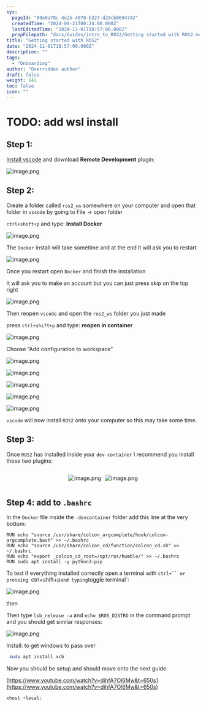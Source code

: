 ```yaml
---
sys:
  pageId: "89e0a78c-4e2b-4070-b327-d28cb0694742"
  createdTime: "2024-08-21T00:24:00.000Z"
  lastEditedTime: "2024-11-01T18:57:00.000Z"
  propFilepath: "docs/Guides/intro_to_ROS2/Getting started with ROS2.md"
title: "Getting started with ROS2"
date: "2024-11-01T18:57:00.000Z"
description: ""
tags:
  - "Onboarding"
author: "Overridden author"
draft: false
weight: 141
toc: false
icon: ""
---
```


# TODO: add wsl install

## Step 1:

[Install vscode](https://code.visualstudio.com/download) and download **Remote Development** plugin:

![image.png](https://prod-files-secure.s3.us-west-2.amazonaws.com/d518164a-d88e-44d1-a4ee-3adb3bd8bce0/efb52993-1881-4a40-b95e-6f020334f022/image.png?X-Amz-Algorithm=AWS4-HMAC-SHA256&X-Amz-Content-Sha256=UNSIGNED-PAYLOAD&X-Amz-Credential=ASIAZI2LB466XZI7LUY2%2F20250228%2Fus-west-2%2Fs3%2Faws4_request&X-Amz-Date=20250228T210710Z&X-Amz-Expires=3600&X-Amz-Security-Token=IQoJb3JpZ2luX2VjEFsaCXVzLXdlc3QtMiJHMEUCIBLpCxqaOF3W1PRDBXUD5nQJyxNb4eNwRebI1FTMNkojAiEA7A57yaYDoP0jKpO%2BUrOmAbsmfOKpYUuV1DzTwSOYkbQqiAQIlP%2F%2F%2F%2F%2F%2F%2F%2F%2F%2FARAAGgw2Mzc0MjMxODM4MDUiDG5zCCwm30A%2Bt0nbIyrcA4HjmEOrBPhwAJT2Qef%2FVeo2vgYdK3hZ7sfjy8W9UjLHXDZunYugzjx6TykAepuBWxBhL8AGXbid73mtdUD5KMtIGrMyU%2BJLLAsSwmJKQSy3O3fc7WF6GvEj6ar66Q2jgsK3VhCr13Z15gowAR1%2F7m0C4NNQ0e9%2FoyTH0JQ2tSmO67llZT5WblRTdNLV321VZSafbo1RBV%2FC%2FZXIsLEdroQjD0FareGNtVd65VZ4LYOW9ILTIVTPhWVSiwtfYSagpqp85o%2BQuChjFRpuTdnpi0SGo2TbxCObnXoRl9PgEzuDeKYE68B5k4EQFM6i%2BD70RMa4NhilgpUnK0VsUK6cjwsBZE5ETcPzU8XgipcOD7yJJXT82sG3%2B2c2897Dc843HqWDzu%2FkG1j2hY5OFUvdE8V13ezr1AXwSUJv6YfGIec8pFFenS797hPKJwQuP2AaCJJ5n2g%2FGsg8b%2FGbpdaTijCmQrtxAcAT0teDhP0cyJ%2FJL9YkmeYbnjgDttBhRpp01G8TwWpIkkyveeMvEXv89nmX6KhyWou9JdV8BpzzFr46zUR9Btc0viXgh7RtikQgDnBS4cYgdOUDnSnFUYpz2lp6vCarpK7pkSF4K8Dve16iNzwPTLq%2FpKct6%2B7lMMKLiL4GOqUBas9S2b8cjqquAkhh%2B1JqoLleMA2G6EwxefNe%2FzIVz%2BDrqjEE5%2F7wTIJQknlNPvGQQzd5KtkfFxFKICt5917CBf4oqax1IBzZ6HpCv8VfXsX%2Bu8H%2F309CBI7ZXoYT4KNzOmmOoT0gbdgsIx5GFtph2wHinfcW5tFf9Fdipq0yLABxOn6yUT9npoPM%2BRw%2FpGtQNkptjb35ypxti56IEPhEUWS3osmK&X-Amz-Signature=b55c89606338157e0ebf6661912a5884b2a2e3476875376204822a577c7f6f74&X-Amz-SignedHeaders=host&x-id=GetObject)

## Step 2:

Create a folder called `ros2_ws` somewhere on your computer and open that folder in `vscode` by going to File → open folder 

`ctrl+shift+p` and type: **Install Docker**

![image.png](https://prod-files-secure.s3.us-west-2.amazonaws.com/d518164a-d88e-44d1-a4ee-3adb3bd8bce0/2269dc0e-1cd5-47ff-bceb-c04ad9b2eab0/image.png?X-Amz-Algorithm=AWS4-HMAC-SHA256&X-Amz-Content-Sha256=UNSIGNED-PAYLOAD&X-Amz-Credential=ASIAZI2LB466XZI7LUY2%2F20250228%2Fus-west-2%2Fs3%2Faws4_request&X-Amz-Date=20250228T210710Z&X-Amz-Expires=3600&X-Amz-Security-Token=IQoJb3JpZ2luX2VjEFsaCXVzLXdlc3QtMiJHMEUCIBLpCxqaOF3W1PRDBXUD5nQJyxNb4eNwRebI1FTMNkojAiEA7A57yaYDoP0jKpO%2BUrOmAbsmfOKpYUuV1DzTwSOYkbQqiAQIlP%2F%2F%2F%2F%2F%2F%2F%2F%2F%2FARAAGgw2Mzc0MjMxODM4MDUiDG5zCCwm30A%2Bt0nbIyrcA4HjmEOrBPhwAJT2Qef%2FVeo2vgYdK3hZ7sfjy8W9UjLHXDZunYugzjx6TykAepuBWxBhL8AGXbid73mtdUD5KMtIGrMyU%2BJLLAsSwmJKQSy3O3fc7WF6GvEj6ar66Q2jgsK3VhCr13Z15gowAR1%2F7m0C4NNQ0e9%2FoyTH0JQ2tSmO67llZT5WblRTdNLV321VZSafbo1RBV%2FC%2FZXIsLEdroQjD0FareGNtVd65VZ4LYOW9ILTIVTPhWVSiwtfYSagpqp85o%2BQuChjFRpuTdnpi0SGo2TbxCObnXoRl9PgEzuDeKYE68B5k4EQFM6i%2BD70RMa4NhilgpUnK0VsUK6cjwsBZE5ETcPzU8XgipcOD7yJJXT82sG3%2B2c2897Dc843HqWDzu%2FkG1j2hY5OFUvdE8V13ezr1AXwSUJv6YfGIec8pFFenS797hPKJwQuP2AaCJJ5n2g%2FGsg8b%2FGbpdaTijCmQrtxAcAT0teDhP0cyJ%2FJL9YkmeYbnjgDttBhRpp01G8TwWpIkkyveeMvEXv89nmX6KhyWou9JdV8BpzzFr46zUR9Btc0viXgh7RtikQgDnBS4cYgdOUDnSnFUYpz2lp6vCarpK7pkSF4K8Dve16iNzwPTLq%2FpKct6%2B7lMMKLiL4GOqUBas9S2b8cjqquAkhh%2B1JqoLleMA2G6EwxefNe%2FzIVz%2BDrqjEE5%2F7wTIJQknlNPvGQQzd5KtkfFxFKICt5917CBf4oqax1IBzZ6HpCv8VfXsX%2Bu8H%2F309CBI7ZXoYT4KNzOmmOoT0gbdgsIx5GFtph2wHinfcW5tFf9Fdipq0yLABxOn6yUT9npoPM%2BRw%2FpGtQNkptjb35ypxti56IEPhEUWS3osmK&X-Amz-Signature=125a8cf7ce69bf5ecdaca6b1b6692ae1660608eeb2e35ba43420d256d893b8f2&X-Amz-SignedHeaders=host&x-id=GetObject)

The `Docker` install will take sometime and at the end it will ask you to restart

![image.png](https://prod-files-secure.s3.us-west-2.amazonaws.com/d518164a-d88e-44d1-a4ee-3adb3bd8bce0/ed233f78-be33-4b1f-b89c-9c346c0e961e/image.png?X-Amz-Algorithm=AWS4-HMAC-SHA256&X-Amz-Content-Sha256=UNSIGNED-PAYLOAD&X-Amz-Credential=ASIAZI2LB466XZI7LUY2%2F20250228%2Fus-west-2%2Fs3%2Faws4_request&X-Amz-Date=20250228T210710Z&X-Amz-Expires=3600&X-Amz-Security-Token=IQoJb3JpZ2luX2VjEFsaCXVzLXdlc3QtMiJHMEUCIBLpCxqaOF3W1PRDBXUD5nQJyxNb4eNwRebI1FTMNkojAiEA7A57yaYDoP0jKpO%2BUrOmAbsmfOKpYUuV1DzTwSOYkbQqiAQIlP%2F%2F%2F%2F%2F%2F%2F%2F%2F%2FARAAGgw2Mzc0MjMxODM4MDUiDG5zCCwm30A%2Bt0nbIyrcA4HjmEOrBPhwAJT2Qef%2FVeo2vgYdK3hZ7sfjy8W9UjLHXDZunYugzjx6TykAepuBWxBhL8AGXbid73mtdUD5KMtIGrMyU%2BJLLAsSwmJKQSy3O3fc7WF6GvEj6ar66Q2jgsK3VhCr13Z15gowAR1%2F7m0C4NNQ0e9%2FoyTH0JQ2tSmO67llZT5WblRTdNLV321VZSafbo1RBV%2FC%2FZXIsLEdroQjD0FareGNtVd65VZ4LYOW9ILTIVTPhWVSiwtfYSagpqp85o%2BQuChjFRpuTdnpi0SGo2TbxCObnXoRl9PgEzuDeKYE68B5k4EQFM6i%2BD70RMa4NhilgpUnK0VsUK6cjwsBZE5ETcPzU8XgipcOD7yJJXT82sG3%2B2c2897Dc843HqWDzu%2FkG1j2hY5OFUvdE8V13ezr1AXwSUJv6YfGIec8pFFenS797hPKJwQuP2AaCJJ5n2g%2FGsg8b%2FGbpdaTijCmQrtxAcAT0teDhP0cyJ%2FJL9YkmeYbnjgDttBhRpp01G8TwWpIkkyveeMvEXv89nmX6KhyWou9JdV8BpzzFr46zUR9Btc0viXgh7RtikQgDnBS4cYgdOUDnSnFUYpz2lp6vCarpK7pkSF4K8Dve16iNzwPTLq%2FpKct6%2B7lMMKLiL4GOqUBas9S2b8cjqquAkhh%2B1JqoLleMA2G6EwxefNe%2FzIVz%2BDrqjEE5%2F7wTIJQknlNPvGQQzd5KtkfFxFKICt5917CBf4oqax1IBzZ6HpCv8VfXsX%2Bu8H%2F309CBI7ZXoYT4KNzOmmOoT0gbdgsIx5GFtph2wHinfcW5tFf9Fdipq0yLABxOn6yUT9npoPM%2BRw%2FpGtQNkptjb35ypxti56IEPhEUWS3osmK&X-Amz-Signature=fdaffd15665fa3ee869b723619dda91375c6ca520ea4a1340b5e5e39e84c5a08&X-Amz-SignedHeaders=host&x-id=GetObject)

Once you restart open `Docker` and finish the installation

It will ask you to make an account but you can just press skip on the top right

![image.png](https://prod-files-secure.s3.us-west-2.amazonaws.com/d518164a-d88e-44d1-a4ee-3adb3bd8bce0/21010ad9-1659-4fd9-9f59-9932a09b2a3d/image.png?X-Amz-Algorithm=AWS4-HMAC-SHA256&X-Amz-Content-Sha256=UNSIGNED-PAYLOAD&X-Amz-Credential=ASIAZI2LB466XZI7LUY2%2F20250228%2Fus-west-2%2Fs3%2Faws4_request&X-Amz-Date=20250228T210710Z&X-Amz-Expires=3600&X-Amz-Security-Token=IQoJb3JpZ2luX2VjEFsaCXVzLXdlc3QtMiJHMEUCIBLpCxqaOF3W1PRDBXUD5nQJyxNb4eNwRebI1FTMNkojAiEA7A57yaYDoP0jKpO%2BUrOmAbsmfOKpYUuV1DzTwSOYkbQqiAQIlP%2F%2F%2F%2F%2F%2F%2F%2F%2F%2FARAAGgw2Mzc0MjMxODM4MDUiDG5zCCwm30A%2Bt0nbIyrcA4HjmEOrBPhwAJT2Qef%2FVeo2vgYdK3hZ7sfjy8W9UjLHXDZunYugzjx6TykAepuBWxBhL8AGXbid73mtdUD5KMtIGrMyU%2BJLLAsSwmJKQSy3O3fc7WF6GvEj6ar66Q2jgsK3VhCr13Z15gowAR1%2F7m0C4NNQ0e9%2FoyTH0JQ2tSmO67llZT5WblRTdNLV321VZSafbo1RBV%2FC%2FZXIsLEdroQjD0FareGNtVd65VZ4LYOW9ILTIVTPhWVSiwtfYSagpqp85o%2BQuChjFRpuTdnpi0SGo2TbxCObnXoRl9PgEzuDeKYE68B5k4EQFM6i%2BD70RMa4NhilgpUnK0VsUK6cjwsBZE5ETcPzU8XgipcOD7yJJXT82sG3%2B2c2897Dc843HqWDzu%2FkG1j2hY5OFUvdE8V13ezr1AXwSUJv6YfGIec8pFFenS797hPKJwQuP2AaCJJ5n2g%2FGsg8b%2FGbpdaTijCmQrtxAcAT0teDhP0cyJ%2FJL9YkmeYbnjgDttBhRpp01G8TwWpIkkyveeMvEXv89nmX6KhyWou9JdV8BpzzFr46zUR9Btc0viXgh7RtikQgDnBS4cYgdOUDnSnFUYpz2lp6vCarpK7pkSF4K8Dve16iNzwPTLq%2FpKct6%2B7lMMKLiL4GOqUBas9S2b8cjqquAkhh%2B1JqoLleMA2G6EwxefNe%2FzIVz%2BDrqjEE5%2F7wTIJQknlNPvGQQzd5KtkfFxFKICt5917CBf4oqax1IBzZ6HpCv8VfXsX%2Bu8H%2F309CBI7ZXoYT4KNzOmmOoT0gbdgsIx5GFtph2wHinfcW5tFf9Fdipq0yLABxOn6yUT9npoPM%2BRw%2FpGtQNkptjb35ypxti56IEPhEUWS3osmK&X-Amz-Signature=f1dba56672c32ba42f83176d725dbb6db18c2c23c80399371ae039e30b682ba8&X-Amz-SignedHeaders=host&x-id=GetObject)

Then reopen `vscode` and open the `ros2_ws` folder you just made

press `ctrl+shift+p` and type: **reopen in container**

![image.png](https://prod-files-secure.s3.us-west-2.amazonaws.com/d518164a-d88e-44d1-a4ee-3adb3bd8bce0/4e93b8c2-41ad-488c-8095-c74205196118/image.png?X-Amz-Algorithm=AWS4-HMAC-SHA256&X-Amz-Content-Sha256=UNSIGNED-PAYLOAD&X-Amz-Credential=ASIAZI2LB466XZI7LUY2%2F20250228%2Fus-west-2%2Fs3%2Faws4_request&X-Amz-Date=20250228T210710Z&X-Amz-Expires=3600&X-Amz-Security-Token=IQoJb3JpZ2luX2VjEFsaCXVzLXdlc3QtMiJHMEUCIBLpCxqaOF3W1PRDBXUD5nQJyxNb4eNwRebI1FTMNkojAiEA7A57yaYDoP0jKpO%2BUrOmAbsmfOKpYUuV1DzTwSOYkbQqiAQIlP%2F%2F%2F%2F%2F%2F%2F%2F%2F%2FARAAGgw2Mzc0MjMxODM4MDUiDG5zCCwm30A%2Bt0nbIyrcA4HjmEOrBPhwAJT2Qef%2FVeo2vgYdK3hZ7sfjy8W9UjLHXDZunYugzjx6TykAepuBWxBhL8AGXbid73mtdUD5KMtIGrMyU%2BJLLAsSwmJKQSy3O3fc7WF6GvEj6ar66Q2jgsK3VhCr13Z15gowAR1%2F7m0C4NNQ0e9%2FoyTH0JQ2tSmO67llZT5WblRTdNLV321VZSafbo1RBV%2FC%2FZXIsLEdroQjD0FareGNtVd65VZ4LYOW9ILTIVTPhWVSiwtfYSagpqp85o%2BQuChjFRpuTdnpi0SGo2TbxCObnXoRl9PgEzuDeKYE68B5k4EQFM6i%2BD70RMa4NhilgpUnK0VsUK6cjwsBZE5ETcPzU8XgipcOD7yJJXT82sG3%2B2c2897Dc843HqWDzu%2FkG1j2hY5OFUvdE8V13ezr1AXwSUJv6YfGIec8pFFenS797hPKJwQuP2AaCJJ5n2g%2FGsg8b%2FGbpdaTijCmQrtxAcAT0teDhP0cyJ%2FJL9YkmeYbnjgDttBhRpp01G8TwWpIkkyveeMvEXv89nmX6KhyWou9JdV8BpzzFr46zUR9Btc0viXgh7RtikQgDnBS4cYgdOUDnSnFUYpz2lp6vCarpK7pkSF4K8Dve16iNzwPTLq%2FpKct6%2B7lMMKLiL4GOqUBas9S2b8cjqquAkhh%2B1JqoLleMA2G6EwxefNe%2FzIVz%2BDrqjEE5%2F7wTIJQknlNPvGQQzd5KtkfFxFKICt5917CBf4oqax1IBzZ6HpCv8VfXsX%2Bu8H%2F309CBI7ZXoYT4KNzOmmOoT0gbdgsIx5GFtph2wHinfcW5tFf9Fdipq0yLABxOn6yUT9npoPM%2BRw%2FpGtQNkptjb35ypxti56IEPhEUWS3osmK&X-Amz-Signature=2f8778678baff495e436d719719c16c93c18da4ee07b8103b724c07d1a94a6c2&X-Amz-SignedHeaders=host&x-id=GetObject)

Choose “Add configuration to workspace”

![image.png](https://prod-files-secure.s3.us-west-2.amazonaws.com/d518164a-d88e-44d1-a4ee-3adb3bd8bce0/9560b282-5060-4989-ba37-97e7b2c22476/image.png?X-Amz-Algorithm=AWS4-HMAC-SHA256&X-Amz-Content-Sha256=UNSIGNED-PAYLOAD&X-Amz-Credential=ASIAZI2LB466XZI7LUY2%2F20250228%2Fus-west-2%2Fs3%2Faws4_request&X-Amz-Date=20250228T210710Z&X-Amz-Expires=3600&X-Amz-Security-Token=IQoJb3JpZ2luX2VjEFsaCXVzLXdlc3QtMiJHMEUCIBLpCxqaOF3W1PRDBXUD5nQJyxNb4eNwRebI1FTMNkojAiEA7A57yaYDoP0jKpO%2BUrOmAbsmfOKpYUuV1DzTwSOYkbQqiAQIlP%2F%2F%2F%2F%2F%2F%2F%2F%2F%2FARAAGgw2Mzc0MjMxODM4MDUiDG5zCCwm30A%2Bt0nbIyrcA4HjmEOrBPhwAJT2Qef%2FVeo2vgYdK3hZ7sfjy8W9UjLHXDZunYugzjx6TykAepuBWxBhL8AGXbid73mtdUD5KMtIGrMyU%2BJLLAsSwmJKQSy3O3fc7WF6GvEj6ar66Q2jgsK3VhCr13Z15gowAR1%2F7m0C4NNQ0e9%2FoyTH0JQ2tSmO67llZT5WblRTdNLV321VZSafbo1RBV%2FC%2FZXIsLEdroQjD0FareGNtVd65VZ4LYOW9ILTIVTPhWVSiwtfYSagpqp85o%2BQuChjFRpuTdnpi0SGo2TbxCObnXoRl9PgEzuDeKYE68B5k4EQFM6i%2BD70RMa4NhilgpUnK0VsUK6cjwsBZE5ETcPzU8XgipcOD7yJJXT82sG3%2B2c2897Dc843HqWDzu%2FkG1j2hY5OFUvdE8V13ezr1AXwSUJv6YfGIec8pFFenS797hPKJwQuP2AaCJJ5n2g%2FGsg8b%2FGbpdaTijCmQrtxAcAT0teDhP0cyJ%2FJL9YkmeYbnjgDttBhRpp01G8TwWpIkkyveeMvEXv89nmX6KhyWou9JdV8BpzzFr46zUR9Btc0viXgh7RtikQgDnBS4cYgdOUDnSnFUYpz2lp6vCarpK7pkSF4K8Dve16iNzwPTLq%2FpKct6%2B7lMMKLiL4GOqUBas9S2b8cjqquAkhh%2B1JqoLleMA2G6EwxefNe%2FzIVz%2BDrqjEE5%2F7wTIJQknlNPvGQQzd5KtkfFxFKICt5917CBf4oqax1IBzZ6HpCv8VfXsX%2Bu8H%2F309CBI7ZXoYT4KNzOmmOoT0gbdgsIx5GFtph2wHinfcW5tFf9Fdipq0yLABxOn6yUT9npoPM%2BRw%2FpGtQNkptjb35ypxti56IEPhEUWS3osmK&X-Amz-Signature=039806ae4e6b4a3a8e7c68eb7a434e3ed7b035fbd441d94ecbec99a837b87e7a&X-Amz-SignedHeaders=host&x-id=GetObject)

![image.png](https://prod-files-secure.s3.us-west-2.amazonaws.com/d518164a-d88e-44d1-a4ee-3adb3bd8bce0/2ee63f81-886b-48e8-a553-dc6e5eac99e4/image.png?X-Amz-Algorithm=AWS4-HMAC-SHA256&X-Amz-Content-Sha256=UNSIGNED-PAYLOAD&X-Amz-Credential=ASIAZI2LB466XZI7LUY2%2F20250228%2Fus-west-2%2Fs3%2Faws4_request&X-Amz-Date=20250228T210710Z&X-Amz-Expires=3600&X-Amz-Security-Token=IQoJb3JpZ2luX2VjEFsaCXVzLXdlc3QtMiJHMEUCIBLpCxqaOF3W1PRDBXUD5nQJyxNb4eNwRebI1FTMNkojAiEA7A57yaYDoP0jKpO%2BUrOmAbsmfOKpYUuV1DzTwSOYkbQqiAQIlP%2F%2F%2F%2F%2F%2F%2F%2F%2F%2FARAAGgw2Mzc0MjMxODM4MDUiDG5zCCwm30A%2Bt0nbIyrcA4HjmEOrBPhwAJT2Qef%2FVeo2vgYdK3hZ7sfjy8W9UjLHXDZunYugzjx6TykAepuBWxBhL8AGXbid73mtdUD5KMtIGrMyU%2BJLLAsSwmJKQSy3O3fc7WF6GvEj6ar66Q2jgsK3VhCr13Z15gowAR1%2F7m0C4NNQ0e9%2FoyTH0JQ2tSmO67llZT5WblRTdNLV321VZSafbo1RBV%2FC%2FZXIsLEdroQjD0FareGNtVd65VZ4LYOW9ILTIVTPhWVSiwtfYSagpqp85o%2BQuChjFRpuTdnpi0SGo2TbxCObnXoRl9PgEzuDeKYE68B5k4EQFM6i%2BD70RMa4NhilgpUnK0VsUK6cjwsBZE5ETcPzU8XgipcOD7yJJXT82sG3%2B2c2897Dc843HqWDzu%2FkG1j2hY5OFUvdE8V13ezr1AXwSUJv6YfGIec8pFFenS797hPKJwQuP2AaCJJ5n2g%2FGsg8b%2FGbpdaTijCmQrtxAcAT0teDhP0cyJ%2FJL9YkmeYbnjgDttBhRpp01G8TwWpIkkyveeMvEXv89nmX6KhyWou9JdV8BpzzFr46zUR9Btc0viXgh7RtikQgDnBS4cYgdOUDnSnFUYpz2lp6vCarpK7pkSF4K8Dve16iNzwPTLq%2FpKct6%2B7lMMKLiL4GOqUBas9S2b8cjqquAkhh%2B1JqoLleMA2G6EwxefNe%2FzIVz%2BDrqjEE5%2F7wTIJQknlNPvGQQzd5KtkfFxFKICt5917CBf4oqax1IBzZ6HpCv8VfXsX%2Bu8H%2F309CBI7ZXoYT4KNzOmmOoT0gbdgsIx5GFtph2wHinfcW5tFf9Fdipq0yLABxOn6yUT9npoPM%2BRw%2FpGtQNkptjb35ypxti56IEPhEUWS3osmK&X-Amz-Signature=2c3643a9e8b37b1b65100e6e2eeed23b6a940a525f4ca0b13c849fd04b829905&X-Amz-SignedHeaders=host&x-id=GetObject)

![image.png](https://prod-files-secure.s3.us-west-2.amazonaws.com/d518164a-d88e-44d1-a4ee-3adb3bd8bce0/ae1580b2-b048-407e-aed9-b584224a7a04/image.png?X-Amz-Algorithm=AWS4-HMAC-SHA256&X-Amz-Content-Sha256=UNSIGNED-PAYLOAD&X-Amz-Credential=ASIAZI2LB466XZI7LUY2%2F20250228%2Fus-west-2%2Fs3%2Faws4_request&X-Amz-Date=20250228T210710Z&X-Amz-Expires=3600&X-Amz-Security-Token=IQoJb3JpZ2luX2VjEFsaCXVzLXdlc3QtMiJHMEUCIBLpCxqaOF3W1PRDBXUD5nQJyxNb4eNwRebI1FTMNkojAiEA7A57yaYDoP0jKpO%2BUrOmAbsmfOKpYUuV1DzTwSOYkbQqiAQIlP%2F%2F%2F%2F%2F%2F%2F%2F%2F%2FARAAGgw2Mzc0MjMxODM4MDUiDG5zCCwm30A%2Bt0nbIyrcA4HjmEOrBPhwAJT2Qef%2FVeo2vgYdK3hZ7sfjy8W9UjLHXDZunYugzjx6TykAepuBWxBhL8AGXbid73mtdUD5KMtIGrMyU%2BJLLAsSwmJKQSy3O3fc7WF6GvEj6ar66Q2jgsK3VhCr13Z15gowAR1%2F7m0C4NNQ0e9%2FoyTH0JQ2tSmO67llZT5WblRTdNLV321VZSafbo1RBV%2FC%2FZXIsLEdroQjD0FareGNtVd65VZ4LYOW9ILTIVTPhWVSiwtfYSagpqp85o%2BQuChjFRpuTdnpi0SGo2TbxCObnXoRl9PgEzuDeKYE68B5k4EQFM6i%2BD70RMa4NhilgpUnK0VsUK6cjwsBZE5ETcPzU8XgipcOD7yJJXT82sG3%2B2c2897Dc843HqWDzu%2FkG1j2hY5OFUvdE8V13ezr1AXwSUJv6YfGIec8pFFenS797hPKJwQuP2AaCJJ5n2g%2FGsg8b%2FGbpdaTijCmQrtxAcAT0teDhP0cyJ%2FJL9YkmeYbnjgDttBhRpp01G8TwWpIkkyveeMvEXv89nmX6KhyWou9JdV8BpzzFr46zUR9Btc0viXgh7RtikQgDnBS4cYgdOUDnSnFUYpz2lp6vCarpK7pkSF4K8Dve16iNzwPTLq%2FpKct6%2B7lMMKLiL4GOqUBas9S2b8cjqquAkhh%2B1JqoLleMA2G6EwxefNe%2FzIVz%2BDrqjEE5%2F7wTIJQknlNPvGQQzd5KtkfFxFKICt5917CBf4oqax1IBzZ6HpCv8VfXsX%2Bu8H%2F309CBI7ZXoYT4KNzOmmOoT0gbdgsIx5GFtph2wHinfcW5tFf9Fdipq0yLABxOn6yUT9npoPM%2BRw%2FpGtQNkptjb35ypxti56IEPhEUWS3osmK&X-Amz-Signature=32cde4b230e8159ce0dab5ac876bb516abcea83c6332c1b1948f5d215f60ca1e&X-Amz-SignedHeaders=host&x-id=GetObject)

![image.png](https://prod-files-secure.s3.us-west-2.amazonaws.com/d518164a-d88e-44d1-a4ee-3adb3bd8bce0/53255b28-f75e-430f-b9e3-c0ac8577e42b/image.png?X-Amz-Algorithm=AWS4-HMAC-SHA256&X-Amz-Content-Sha256=UNSIGNED-PAYLOAD&X-Amz-Credential=ASIAZI2LB466XZI7LUY2%2F20250228%2Fus-west-2%2Fs3%2Faws4_request&X-Amz-Date=20250228T210710Z&X-Amz-Expires=3600&X-Amz-Security-Token=IQoJb3JpZ2luX2VjEFsaCXVzLXdlc3QtMiJHMEUCIBLpCxqaOF3W1PRDBXUD5nQJyxNb4eNwRebI1FTMNkojAiEA7A57yaYDoP0jKpO%2BUrOmAbsmfOKpYUuV1DzTwSOYkbQqiAQIlP%2F%2F%2F%2F%2F%2F%2F%2F%2F%2FARAAGgw2Mzc0MjMxODM4MDUiDG5zCCwm30A%2Bt0nbIyrcA4HjmEOrBPhwAJT2Qef%2FVeo2vgYdK3hZ7sfjy8W9UjLHXDZunYugzjx6TykAepuBWxBhL8AGXbid73mtdUD5KMtIGrMyU%2BJLLAsSwmJKQSy3O3fc7WF6GvEj6ar66Q2jgsK3VhCr13Z15gowAR1%2F7m0C4NNQ0e9%2FoyTH0JQ2tSmO67llZT5WblRTdNLV321VZSafbo1RBV%2FC%2FZXIsLEdroQjD0FareGNtVd65VZ4LYOW9ILTIVTPhWVSiwtfYSagpqp85o%2BQuChjFRpuTdnpi0SGo2TbxCObnXoRl9PgEzuDeKYE68B5k4EQFM6i%2BD70RMa4NhilgpUnK0VsUK6cjwsBZE5ETcPzU8XgipcOD7yJJXT82sG3%2B2c2897Dc843HqWDzu%2FkG1j2hY5OFUvdE8V13ezr1AXwSUJv6YfGIec8pFFenS797hPKJwQuP2AaCJJ5n2g%2FGsg8b%2FGbpdaTijCmQrtxAcAT0teDhP0cyJ%2FJL9YkmeYbnjgDttBhRpp01G8TwWpIkkyveeMvEXv89nmX6KhyWou9JdV8BpzzFr46zUR9Btc0viXgh7RtikQgDnBS4cYgdOUDnSnFUYpz2lp6vCarpK7pkSF4K8Dve16iNzwPTLq%2FpKct6%2B7lMMKLiL4GOqUBas9S2b8cjqquAkhh%2B1JqoLleMA2G6EwxefNe%2FzIVz%2BDrqjEE5%2F7wTIJQknlNPvGQQzd5KtkfFxFKICt5917CBf4oqax1IBzZ6HpCv8VfXsX%2Bu8H%2F309CBI7ZXoYT4KNzOmmOoT0gbdgsIx5GFtph2wHinfcW5tFf9Fdipq0yLABxOn6yUT9npoPM%2BRw%2FpGtQNkptjb35ypxti56IEPhEUWS3osmK&X-Amz-Signature=9db81c067cf3100d576addb771a6a55e4eeb70b0c51dbe15a583a888fcffafc8&X-Amz-SignedHeaders=host&x-id=GetObject)

![image.png](https://prod-files-secure.s3.us-west-2.amazonaws.com/d518164a-d88e-44d1-a4ee-3adb3bd8bce0/7c562767-5af9-4ffb-97d1-327bcdf4ee00/image.png?X-Amz-Algorithm=AWS4-HMAC-SHA256&X-Amz-Content-Sha256=UNSIGNED-PAYLOAD&X-Amz-Credential=ASIAZI2LB466XZI7LUY2%2F20250228%2Fus-west-2%2Fs3%2Faws4_request&X-Amz-Date=20250228T210710Z&X-Amz-Expires=3600&X-Amz-Security-Token=IQoJb3JpZ2luX2VjEFsaCXVzLXdlc3QtMiJHMEUCIBLpCxqaOF3W1PRDBXUD5nQJyxNb4eNwRebI1FTMNkojAiEA7A57yaYDoP0jKpO%2BUrOmAbsmfOKpYUuV1DzTwSOYkbQqiAQIlP%2F%2F%2F%2F%2F%2F%2F%2F%2F%2FARAAGgw2Mzc0MjMxODM4MDUiDG5zCCwm30A%2Bt0nbIyrcA4HjmEOrBPhwAJT2Qef%2FVeo2vgYdK3hZ7sfjy8W9UjLHXDZunYugzjx6TykAepuBWxBhL8AGXbid73mtdUD5KMtIGrMyU%2BJLLAsSwmJKQSy3O3fc7WF6GvEj6ar66Q2jgsK3VhCr13Z15gowAR1%2F7m0C4NNQ0e9%2FoyTH0JQ2tSmO67llZT5WblRTdNLV321VZSafbo1RBV%2FC%2FZXIsLEdroQjD0FareGNtVd65VZ4LYOW9ILTIVTPhWVSiwtfYSagpqp85o%2BQuChjFRpuTdnpi0SGo2TbxCObnXoRl9PgEzuDeKYE68B5k4EQFM6i%2BD70RMa4NhilgpUnK0VsUK6cjwsBZE5ETcPzU8XgipcOD7yJJXT82sG3%2B2c2897Dc843HqWDzu%2FkG1j2hY5OFUvdE8V13ezr1AXwSUJv6YfGIec8pFFenS797hPKJwQuP2AaCJJ5n2g%2FGsg8b%2FGbpdaTijCmQrtxAcAT0teDhP0cyJ%2FJL9YkmeYbnjgDttBhRpp01G8TwWpIkkyveeMvEXv89nmX6KhyWou9JdV8BpzzFr46zUR9Btc0viXgh7RtikQgDnBS4cYgdOUDnSnFUYpz2lp6vCarpK7pkSF4K8Dve16iNzwPTLq%2FpKct6%2B7lMMKLiL4GOqUBas9S2b8cjqquAkhh%2B1JqoLleMA2G6EwxefNe%2FzIVz%2BDrqjEE5%2F7wTIJQknlNPvGQQzd5KtkfFxFKICt5917CBf4oqax1IBzZ6HpCv8VfXsX%2Bu8H%2F309CBI7ZXoYT4KNzOmmOoT0gbdgsIx5GFtph2wHinfcW5tFf9Fdipq0yLABxOn6yUT9npoPM%2BRw%2FpGtQNkptjb35ypxti56IEPhEUWS3osmK&X-Amz-Signature=6e8083900126b913516b7e99cd06754a38c2c3d02afb7edb629329a940d5fa34&X-Amz-SignedHeaders=host&x-id=GetObject)

`vscode` will now install `ROS2` onto your computer so this may take some time.

## Step 3:

Once `ROS2` has installed inside your `dev-container` I recommend you install these two plugins:

<div style="display: flex;flex-direction: row; column-gap:10px; max-width: 630px;justify-content: center;">
<div>

![image.png](https://prod-files-secure.s3.us-west-2.amazonaws.com/d518164a-d88e-44d1-a4ee-3adb3bd8bce0/3fc3d550-5a54-4ba1-ba6b-faa01cdb7369/image.png?X-Amz-Algorithm=AWS4-HMAC-SHA256&X-Amz-Content-Sha256=UNSIGNED-PAYLOAD&X-Amz-Credential=ASIAZI2LB466ZMU55OLF%2F20250228%2Fus-west-2%2Fs3%2Faws4_request&X-Amz-Date=20250228T210715Z&X-Amz-Expires=3600&X-Amz-Security-Token=IQoJb3JpZ2luX2VjEFsaCXVzLXdlc3QtMiJIMEYCIQCmBJOiexxaPzFTPHfeVo8yoUgdcPtQp5TRLG0ibE0D4gIhAImDBvbArk5OD0wN5qXpw4QAUXAc3TkI9iO%2B5gZdW%2BkRKogECJT%2F%2F%2F%2F%2F%2F%2F%2F%2F%2FwEQABoMNjM3NDIzMTgzODA1IgySuL7f%2B0evNmst0DUq3AMMmIAnFdUhgAapwuCkD%2FgAyXf8uAD7EmgLU3j9ycbHhD8uvfm%2FJSzhr%2BAxqZsAl3tiERkyDRI46ynHBJ5CEiYJg3VnfAWbQmrYPvBIWbobk3BieBecwlb1KSjGnqoSqAVEe9f%2F1sVh1Nr5NMPrCnbsA9w6WcLI1Z%2BbbozdV4KHiUiOW37pJucREx9f%2F6ilK3YQNHmJVOkR9uwjsyVyC69LPCk1DA%2Bi4IdeA00d3OMKINcSmT129rDYmcnWU%2BsF27V7daoQ8qhc%2FFnQa68TJ21qVuF0JF5n7ZV9LTfGRftu3nlo2EzV1%2By5OZmJmzfdrg5rvkST%2BHMUx0K%2F9bywgPXeOpUAwuairetjEyZGzq5YD3iwFURhkajPmQqoASNgIFmP6EZka%2FHYVmpKKK383C6aJYqgoBTdEQPrNqkg%2FXGUjpNOsjlbeTZhOJlSZII%2BOwPLnJIhjOKtY8l7uOedkEm1EbEJsfSOOTlco8J4%2BGNKs3GCA6gRtk8JBglJTH%2BPX8DwASo5aHqAaygLKXKA%2B512t1k5pz%2Fd7jequTBHdYv6SGCOcfEDwZem4ewhEgkbCgTzKxmt4BAD%2FUVaqQCJnqTfr99djpcLtmsBqvbysZa62LMqnNPY661%2BMAcCQjDgi4i%2BBjqkAaHSstAKzmWMyWNuruYKvC1sPD3f5P0VY3GPNbtsl5v2jrbugCJ0TVRqGbwY48XcJW1fDbr%2B5hh3o9%2FLEV%2FnyIcIylI%2F5lu2nJDmxjYa5Lh6uegLKE2TzA9WjCLwU%2Fvs%2BY1v45hge9z%2BgaGQa39i%2FlJGpPHQ2QKBUVV%2BpD%2FrDQRoJTgCKUo5yCpQ6lVkXzGHPM%2BSwTTYSyM1bF%2B8xO7WswAj1oSH&X-Amz-Signature=3f9e9f43560b8b391227930e19b29a0d3c1aac9be8383260c38c4225b2e5ae2d&X-Amz-SignedHeaders=host&x-id=GetObject)

</div>
<div>

![image.png](https://prod-files-secure.s3.us-west-2.amazonaws.com/d518164a-d88e-44d1-a4ee-3adb3bd8bce0/d994cc66-13c2-4093-a5a3-f84cf4601a82/image.png?X-Amz-Algorithm=AWS4-HMAC-SHA256&X-Amz-Content-Sha256=UNSIGNED-PAYLOAD&X-Amz-Credential=ASIAZI2LB466USRBBHT6%2F20250228%2Fus-west-2%2Fs3%2Faws4_request&X-Amz-Date=20250228T210716Z&X-Amz-Expires=3600&X-Amz-Security-Token=IQoJb3JpZ2luX2VjEFsaCXVzLXdlc3QtMiJIMEYCIQDKf%2FXRCS9Sh6I9UPD4m86VlSVDGr0lhiZkjTffSOjADAIhAKJTv46n%2B1Lj3G1HPISD4GuudJAAfRILaFZ8p7DHwEoxKogECJT%2F%2F%2F%2F%2F%2F%2F%2F%2F%2FwEQABoMNjM3NDIzMTgzODA1Igxpw9Ui81s45MufLuQq3AM8FWA3F6TRoK6KPIm3YVt6KapaBc5JS0%2BvJ%2BEp%2F9aJ%2FYuXJ8qegklkm7rsvCvLVCICBPXCyEV4U3L%2FnGUoDvqMpL1Z7sK12Z%2BblQtETBdAUzXjJQST%2B3o5oRRvPTS5XyWo2zGVB9ZXz4lmiVw3yH5HupgxVk8Gj%2F702PXIDSBpzvKYvga5LMKHobRPTKt6jw%2BJN%2FDxEAqY5Ptv48QHvhSjS1rSPOzMRCoGwCip9v0bmPrXs%2BUbXac3GWZtzN3pDbL9%2BheguavI5iu5TDHtt0WtgoBiQskgZA1XDmrIS2zZPd%2BsFZxItYx4DTLpOEIymq7VTIjX%2BPNMz8pPWjoT51RimZJk%2F84%2FoUNMFTGVsSb6M1uTuAnlhd0Ty%2FtjD2Cm2PJ67VJrX1wk3JtR6jWs1sa4w5iDN1fSQYWB9UoxhxCtRdofuVgaTOVdinCubUWHiAKoJqwB%2FNiQ3iT%2BdMvlRT%2B1Sh6l3F2k5NI%2BaGk%2FHM4r0mRmOxKWXhxtb9nIduLc6JXaEv5JQMJwK%2Bxq0eRtbmfgeRqye3p3uMdEk6bqasepu0eTMUxUqVQwEraDKm85X%2BwpP2Z5MX1OOsC2rGMvTuykLiE%2Fay29zKS144GURyBSP2EEoXvgmKGK1GxSqDDBi4i%2BBjqkAYHlfsBHPhulVjtG5aZ26uEAqJMo%2B5jzGgjbqaH5UqDlckuxxKwwOVYZjzDfLqz4kse%2FLnQv8AswsJIEGw5jORDQ9u%2BBO%2B7DDSCxZRo2qKgUZy8mARSFdexPzaUZ66CaC829mSFXBnJ0YyyIHql0JA4ZFS9lT8vtnmahTaIpIwjTD7tvh69xboiGh%2FQKez%2Ffn02zRzjw%2Fvgcrb7BrJScqoFyJvZ9&X-Amz-Signature=9dbf7a6e833568aef9abd3ad4e07b792252a7a3e58f2677d5384e4d6d313c5c7&X-Amz-SignedHeaders=host&x-id=GetObject)

</div>
</div>

## Step 4: add to `.bashrc`

In the `Docker` file inside the `.devcontainer` folder add this line at the very bottom: 

```docker
RUN echo "source /usr/share/colcon_argcomplete/hook/colcon-argcomplete.bash" >> ~/.bashrc
RUN echo "source /usr/share/colcon_cd/function/colcon_cd.sh" >> ~/.bashrc
RUN echo "export _colcon_cd_root=/opt/ros/humble/" >> ~/.bashrc
RUN sudo apt install -y python3-pip 
```

To test if everything installed correctly open a terminal with `ctrl+`` or pressing `ctrl+shift+p` and typing `toggle terminal`:

![image.png](https://prod-files-secure.s3.us-west-2.amazonaws.com/d518164a-d88e-44d1-a4ee-3adb3bd8bce0/6a4943d8-b04e-4c02-9a58-775f3384d1a5/image.png?X-Amz-Algorithm=AWS4-HMAC-SHA256&X-Amz-Content-Sha256=UNSIGNED-PAYLOAD&X-Amz-Credential=ASIAZI2LB466XZI7LUY2%2F20250228%2Fus-west-2%2Fs3%2Faws4_request&X-Amz-Date=20250228T210710Z&X-Amz-Expires=3600&X-Amz-Security-Token=IQoJb3JpZ2luX2VjEFsaCXVzLXdlc3QtMiJHMEUCIBLpCxqaOF3W1PRDBXUD5nQJyxNb4eNwRebI1FTMNkojAiEA7A57yaYDoP0jKpO%2BUrOmAbsmfOKpYUuV1DzTwSOYkbQqiAQIlP%2F%2F%2F%2F%2F%2F%2F%2F%2F%2FARAAGgw2Mzc0MjMxODM4MDUiDG5zCCwm30A%2Bt0nbIyrcA4HjmEOrBPhwAJT2Qef%2FVeo2vgYdK3hZ7sfjy8W9UjLHXDZunYugzjx6TykAepuBWxBhL8AGXbid73mtdUD5KMtIGrMyU%2BJLLAsSwmJKQSy3O3fc7WF6GvEj6ar66Q2jgsK3VhCr13Z15gowAR1%2F7m0C4NNQ0e9%2FoyTH0JQ2tSmO67llZT5WblRTdNLV321VZSafbo1RBV%2FC%2FZXIsLEdroQjD0FareGNtVd65VZ4LYOW9ILTIVTPhWVSiwtfYSagpqp85o%2BQuChjFRpuTdnpi0SGo2TbxCObnXoRl9PgEzuDeKYE68B5k4EQFM6i%2BD70RMa4NhilgpUnK0VsUK6cjwsBZE5ETcPzU8XgipcOD7yJJXT82sG3%2B2c2897Dc843HqWDzu%2FkG1j2hY5OFUvdE8V13ezr1AXwSUJv6YfGIec8pFFenS797hPKJwQuP2AaCJJ5n2g%2FGsg8b%2FGbpdaTijCmQrtxAcAT0teDhP0cyJ%2FJL9YkmeYbnjgDttBhRpp01G8TwWpIkkyveeMvEXv89nmX6KhyWou9JdV8BpzzFr46zUR9Btc0viXgh7RtikQgDnBS4cYgdOUDnSnFUYpz2lp6vCarpK7pkSF4K8Dve16iNzwPTLq%2FpKct6%2B7lMMKLiL4GOqUBas9S2b8cjqquAkhh%2B1JqoLleMA2G6EwxefNe%2FzIVz%2BDrqjEE5%2F7wTIJQknlNPvGQQzd5KtkfFxFKICt5917CBf4oqax1IBzZ6HpCv8VfXsX%2Bu8H%2F309CBI7ZXoYT4KNzOmmOoT0gbdgsIx5GFtph2wHinfcW5tFf9Fdipq0yLABxOn6yUT9npoPM%2BRw%2FpGtQNkptjb35ypxti56IEPhEUWS3osmK&X-Amz-Signature=23e4e9a7069ccdff64630d1ad213788532247a30e3c8d43c0e35d41ef353deb0&X-Amz-SignedHeaders=host&x-id=GetObject)

then 

Then type `lsb_release -a` and `echo $ROS_DISTRO` in the command prompt and you should get similar responses:

![image.png](https://prod-files-secure.s3.us-west-2.amazonaws.com/d518164a-d88e-44d1-a4ee-3adb3bd8bce0/3e635dec-a805-4e85-8b9e-d000e5b71a4e/image.png?X-Amz-Algorithm=AWS4-HMAC-SHA256&X-Amz-Content-Sha256=UNSIGNED-PAYLOAD&X-Amz-Credential=ASIAZI2LB466XZI7LUY2%2F20250228%2Fus-west-2%2Fs3%2Faws4_request&X-Amz-Date=20250228T210710Z&X-Amz-Expires=3600&X-Amz-Security-Token=IQoJb3JpZ2luX2VjEFsaCXVzLXdlc3QtMiJHMEUCIBLpCxqaOF3W1PRDBXUD5nQJyxNb4eNwRebI1FTMNkojAiEA7A57yaYDoP0jKpO%2BUrOmAbsmfOKpYUuV1DzTwSOYkbQqiAQIlP%2F%2F%2F%2F%2F%2F%2F%2F%2F%2FARAAGgw2Mzc0MjMxODM4MDUiDG5zCCwm30A%2Bt0nbIyrcA4HjmEOrBPhwAJT2Qef%2FVeo2vgYdK3hZ7sfjy8W9UjLHXDZunYugzjx6TykAepuBWxBhL8AGXbid73mtdUD5KMtIGrMyU%2BJLLAsSwmJKQSy3O3fc7WF6GvEj6ar66Q2jgsK3VhCr13Z15gowAR1%2F7m0C4NNQ0e9%2FoyTH0JQ2tSmO67llZT5WblRTdNLV321VZSafbo1RBV%2FC%2FZXIsLEdroQjD0FareGNtVd65VZ4LYOW9ILTIVTPhWVSiwtfYSagpqp85o%2BQuChjFRpuTdnpi0SGo2TbxCObnXoRl9PgEzuDeKYE68B5k4EQFM6i%2BD70RMa4NhilgpUnK0VsUK6cjwsBZE5ETcPzU8XgipcOD7yJJXT82sG3%2B2c2897Dc843HqWDzu%2FkG1j2hY5OFUvdE8V13ezr1AXwSUJv6YfGIec8pFFenS797hPKJwQuP2AaCJJ5n2g%2FGsg8b%2FGbpdaTijCmQrtxAcAT0teDhP0cyJ%2FJL9YkmeYbnjgDttBhRpp01G8TwWpIkkyveeMvEXv89nmX6KhyWou9JdV8BpzzFr46zUR9Btc0viXgh7RtikQgDnBS4cYgdOUDnSnFUYpz2lp6vCarpK7pkSF4K8Dve16iNzwPTLq%2FpKct6%2B7lMMKLiL4GOqUBas9S2b8cjqquAkhh%2B1JqoLleMA2G6EwxefNe%2FzIVz%2BDrqjEE5%2F7wTIJQknlNPvGQQzd5KtkfFxFKICt5917CBf4oqax1IBzZ6HpCv8VfXsX%2Bu8H%2F309CBI7ZXoYT4KNzOmmOoT0gbdgsIx5GFtph2wHinfcW5tFf9Fdipq0yLABxOn6yUT9npoPM%2BRw%2FpGtQNkptjb35ypxti56IEPhEUWS3osmK&X-Amz-Signature=3e1776b40bd3e72c98759b2a5740fe5de027da9cb194e29b3838bae157a6c154&X-Amz-SignedHeaders=host&x-id=GetObject)

Install:  to get windows to pass over

```bash
 sudo apt install xcb
```

Now you should be setup and should move onto the next guide 

[https://www.youtube.com/watch?v=dihfA7Ol6Mw&t=650s](https://www.youtube.com/watch?v=dihfA7Ol6Mw&t=650s)

```python
xhost +local:
```
